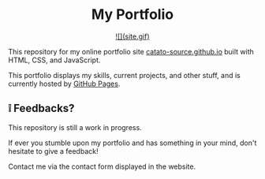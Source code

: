 <h1 align="center">
 My Portfolio
</h1>

<p align="center">
  <a href="https://catato-source.github.io/">
   ![](site.gif)
  </a>
</p>

This repository for my online portfolio site [catato-source.github.io](https://catato-source.github.io/) built with HTML, CSS, and JavaScript.

This portfolio displays my skills, current projects, and other stuff, and is currently hosted by [GitHub Pages](https://pages.github.com).

## :grey_exclamation: Feedbacks?
This repository is still a work in progress. 

If ever you stumble upon my portfolio and has something in your mind, don't hesitate to give a feedback!

Contact me via the contact form displayed in the website.
